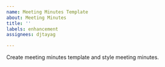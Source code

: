 ```yaml
---
name: Meeting Minutes Template
about: Meeting Minutes
title: ''
labels: enhancement
assignees: djtayag

---
```


Create meeting minutes template and style meeting minutes.

